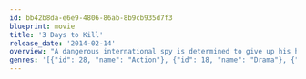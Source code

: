 ```yaml
---
id: bb42b8da-e6e9-4806-86ab-8b9cb935d7f3
blueprint: movie
title: '3 Days to Kill'
release_date: '2014-02-14'
overview: "A dangerous international spy is determined to give up his high stakes life to finally build a closer relationship with his estranged wife and daughter. But first, he must complete one last mission - even if it means juggling the two toughest assignments yet: hunting down the world's most ruthless terrorist and looking after his teenage daughter for the first time in ten years, while his wife is out of town."
genres: '[{"id": 28, "name": "Action"}, {"id": 18, "name": "Drama"}, {"id": 53, "name": "Thriller"}, {"id": 80, "name": "Crime"}]'
---
```

